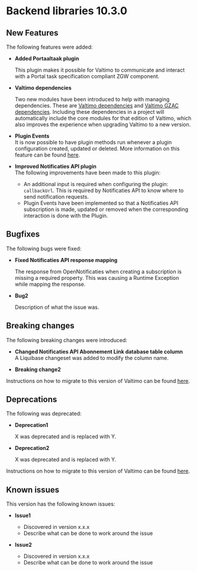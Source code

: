# Backend libraries 10.3.0

## New Features

The following features were added:

* **Added Portaaltaak plugin**

  This plugin makes it possible for Valtimo to communicate and interact
  with a Portal task specification compliant ZGW component.

* **Valtimo dependencies**

  Two new modules have been introduced to help with managing dependencies. These are [Valtimo dependencies](/getting-started/modules/core/valtimo-dependencies.md) and
  [Valtimo GZAC dependencies](/getting-started/modules/zgw/valtimo-gzac-dependencies.md). Including these dependencies
  in a project will automatically include the core modules for that edition of Valtimo, which also improves the
  experience when upgrading Valtimo to a new version.

* **Plugin Events**  
It is now possible to have plugin methods run whenever a plugin configuration created, updated or deleted. 
More information on this feature can be found [here](/extending-valtimo/plugin/custom-plugin-definition.md#plugin-events).

* **Improved Notificaties API plugin**  
The following improvements have been made to this plugin:
  * An additional input is required when configuring the plugin: `callbackUrl`. This is required by Notificaties API to know where to send notification requests.
  * Plugin Events have been implemented so that a Notificaties API subscription is made, updated or removed when the corresponding interaction is done with the Plugin.


## Bugfixes

The following bugs were fixed:

* **Fixed Notificaties API response mapping**

  The response from OpenNotificaties when creating a subscription is missing a required property. This was causing a Runtime Exception while mapping the response.

* **Bug2**

  Description of what the issue was.

## Breaking changes

The following breaking changes were introduced:

* **Changed Notificaties API Abonnement Link database table column**  
A Liquibase changeset was added to modify the column name.

* **Breaking change2**

Instructions on how to migrate to this version of Valtimo can be found [here](migration.md).

## Deprecations

The following was deprecated:

* **Deprecation1**

  X was deprecated and is replaced with Y.

* **Deprecation2**

  X was deprecated and is replaced with Y.

Instructions on how to migrate to this version of Valtimo can be found [here](migration.md).

## Known issues

This version has the following known issues:

* **Issue1**
  * Discovered in version x.x.x
  * Describe what can be done to work around the issue

* **Issue2**
  * Discovered in version x.x.x
  * Describe what can be done to work around the issue
